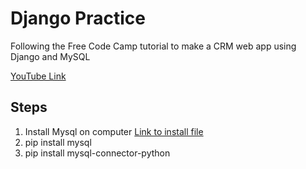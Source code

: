 # Django Practice

Following the Free Code Camp tutorial to make a CRM web app using Django and MySQL

[YouTube Link](https://www.youtube.com/watch?v=t10QcFx7d5k&t=180s)

## Steps

1. Install Mysql on computer [Link to install file](https://dev.mysql.com/downloads/installer/)
2. pip install mysql
3. pip install mysql-connector-python
